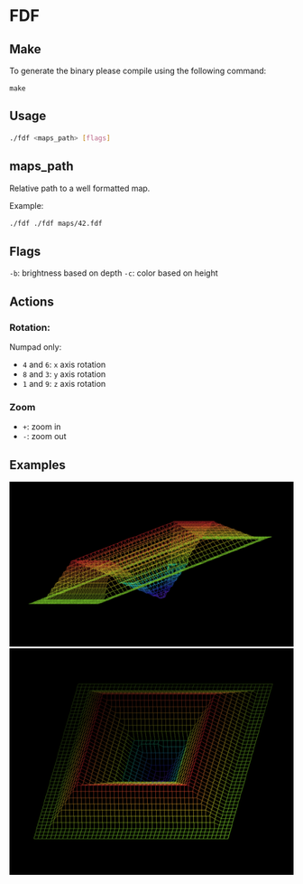 # FDF

## Make

To generate the binary please compile using the following command: 

```
make
```

## Usage

```bash
./fdf <maps_path> [flags]

```
## maps_path

Relative path to a well formatted map. 

Example: 

```bash
./fdf ./fdf maps/42.fdf
```

## Flags

`-b`: brightness based on depth
`-c`: color based on height

## Actions

### Rotation: 

Numpad only: 

- `4` and `6`: `x` axis rotation
- `8` and `3`: `y` axis rotation
- `1` and `9`: `z` axis rotation

### Zoom 

- `+`: zoom in
- `-`: zoom out


## Examples



![color](./with_color.png)
![color](./with_britghness.png)
